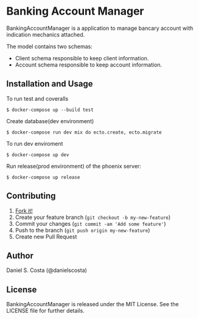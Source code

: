 # Banking Account Manager

BankingAccountManager is a application to manage bancary account with indication mechanics attached.

The model contains two schemas:

- Client schema responsible to keep client information.
- Account schema  responsible to keep account information.

## Installation and Usage

To run test and coveralls

`$ docker-compose up --build test`

Create database(dev environment) 

`$ docker-compose run dev mix do ecto.create, ecto.migrate`

To run dev enviroment

`$ docker-compose up dev`

Run release(prod environment) of the phoenix server:

`$ docker-compose up release`

## Contributing

1. [Fork it!](https://github.com/danielscosta/banking_account_manager/fork)
2. Create your feature branch (`git checkout -b my-new-feature`)
3. Commit your changes (`git commit -am 'Add some feature'`)
4. Push to the branch (`git push origin my-new-feature`)
5. Create new Pull Request

## Author

Daniel S. Costa (@danielscosta)

## License

BankingAccountManager is released under the MIT License. See the LICENSE file for further details.